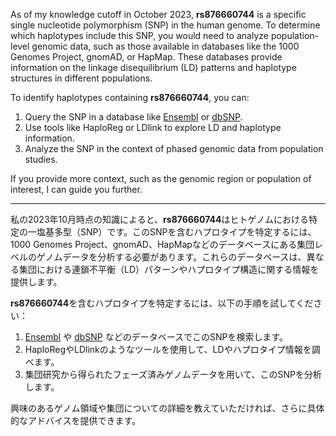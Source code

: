 As of my knowledge cutoff in October 2023, **rs876660744** is a specific single nucleotide polymorphism (SNP) in the human genome. To determine which haplotypes include this SNP, you would need to analyze population-level genomic data, such as those available in databases like the 1000 Genomes Project, gnomAD, or HapMap. These databases provide information on the linkage disequilibrium (LD) patterns and haplotype structures in different populations.

To identify haplotypes containing **rs876660744**, you can:

1. Query the SNP in a database like [Ensembl](https://www.ensembl.org) or [dbSNP](https://www.ncbi.nlm.nih.gov/snp/).
2. Use tools like HaploReg or LDlink to explore LD and haplotype information.
3. Analyze the SNP in the context of phased genomic data from population studies.

If you provide more context, such as the genomic region or population of interest, I can guide you further.

---

私の2023年10月時点の知識によると、**rs876660744**はヒトゲノムにおける特定の一塩基多型（SNP）です。このSNPを含むハプロタイプを特定するには、1000 Genomes Project、gnomAD、HapMapなどのデータベースにある集団レベルのゲノムデータを分析する必要があります。これらのデータベースは、異なる集団における連鎖不平衡（LD）パターンやハプロタイプ構造に関する情報を提供します。

**rs876660744**を含むハプロタイプを特定するには、以下の手順を試してください：

1. [Ensembl](https://www.ensembl.org) や [dbSNP](https://www.ncbi.nlm.nih.gov/snp/) などのデータベースでこのSNPを検索します。
2. HaploRegやLDlinkのようなツールを使用して、LDやハプロタイプ情報を調べます。
3. 集団研究から得られたフェーズ済みゲノムデータを用いて、このSNPを分析します。

興味のあるゲノム領域や集団についての詳細を教えていただければ、さらに具体的なアドバイスを提供できます。